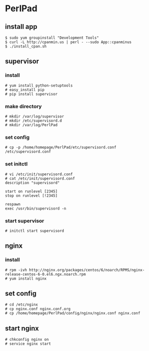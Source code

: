 # PerlPad
## install app
```
$ sudo yum groupinstall "Development Tools"
$ curl -L http://cpanmin.us | perl - --sudo App::cpanminus
$ ./install_cpan.sh
```

## supervisor
### install
```
# yum install python-setuptools
# easy_install pip
# pip install supervisor
```

### make directory
```
# mkdir /var/log/supervisor
# mkdir /etc/supervisord.d
# mkdir /var/log/PerlPad
```

### set config
```
# cp -p /home/homepage/PerlPad/etc/supervisord.conf /etc/supervisord.conf
```

### set initctl
```
# vi /etc/init/supervisord.conf
# cat /etc/init/supervisord.conf
description "supervisord"

start on runlevel [2345]
stop on runlevel [!2345]

respawn
exec /usr/bin/supervisord -n
```

### start supervisor
```
# initctl start supervisord
```

## nginx
### install
```
# rpm -ivh http://nginx.org/packages/centos/6/noarch/RPMS/nginx-release-centos-6-0.el6.ngx.noarch.rpm
# yum install nginx
```

## set config
```
# cd /etc/nginx
# cp nginx.conf nginx.conf.org
# cp /home/homepage/PerlPad/config/nginx/nginx.conf nginx.conf
```

## start nginx
```
# chkconfig nginx on
# service nginx start
```
